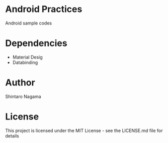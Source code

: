 # Android Practices
Android sample codes

# Dependencies
- Material Desig
- Databinding

# Author
Shintaro Nagama

# License
This project is licensed under the MIT License - see the LICENSE.md file for details

 

